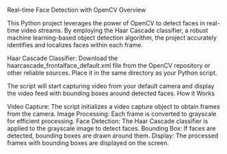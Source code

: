 Real-time Face Detection with OpenCV
Overview

This Python project leverages the power of OpenCV to detect faces in real-time video streams. By employing the Haar Cascade classifier, a robust machine learning-based object detection algorithm, the project accurately identifies and localizes faces within each frame.

Haar Cascade Classifier: Download the haarcascade_frontalface_default.xml file from the OpenCV repository or other reliable sources. Place it in the same directory as your Python script.

The script will start capturing video from your default camera and display the video feed with bounding boxes around detected faces.
How it Works

Video Capture: The script initializes a video capture object to obtain frames from the camera.
Image Processing: Each frame is converted to grayscale for efficient processing.
Face Detection: The Haar Cascade classifier is applied to the grayscale image to detect faces.
Bounding Box: If faces are detected, bounding boxes are drawn around them.
Display: The processed frames with bounding boxes are displayed on the screen.
